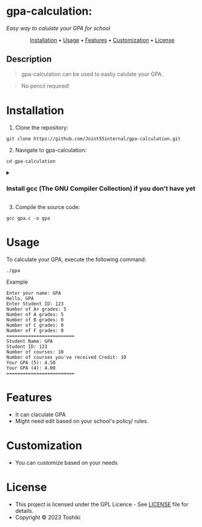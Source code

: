 # gpa-calculation: 
_Easy way to calulate your GPA for school_

<p align="center">
  <a href="#installation">Installation</a> •
  <a href="#usage">Usage</a> •
  <a href="#features">Features</a> •
  <a href="#customization">Customization</a> •
  <a href="#license">License</a>
</p> 

## Description
> gpa-calculation can be used to easliy calulate your GPA.

> No pencil required!

# Installation

1. Clone the repository:
```console
git clone https://github.com/Joint55internal/gpa-calculation.git
```
2. Navigate to gpa-calculation:
```console
cd gpa-calculation
```
<details id=0>
<summary><h3>Install gcc (The GNU Compiler Collection) if you don't have yet</h3></summary>

# _Mac OS_
Install homebrew (https://brew.sh/)
```
/bin/bash -c "$(curl -fsSL https://raw.githubusercontent.com/Homebrew/install/HEAD/install.sh)"
```
Install gcc
```
brew install gcc
```
# _Windows_
[1] Use MinGW
1. Download
> Download MinGW (https://sourceforge.net/projects/mingw-w64/files/)
>
> Select "mingw32-base" and "mingw-gcc-g++."
>
> Click the Installation menu and select Apply Changes.

2. Add Path to system environment variable 
>
> Press the Windows key and type & open environment
>
> Click the Environment Variables
>
> Select the "Path" option under "System variables" and click Edit
>
> Add C:\MinGW\bin and click OK.
>
> Open cmd and type gcc --version to check if correctly set up

[2] Use Cygwin
> Download & Run setup-x86_64.exe from https://www.cygwin.com/install.html
>
> Select Packages: after selecting the download site on the app, it will ask you to Select the Packages
>
> Type gcc-core and continue
```
jj
```



# _Linux_

Arch
```
sudo pacman -Syu
```
```
sudo pacman -S gcc
```
Debian
```
sudo apt update && upgrade
```
```
sudo apt install gcc
```
etc...

</details>

3. Compile the source code:

```console
gcc gpa.c -o gpa
```

# Usage
To calculate your GPA, execute the following command:
```console
./gpa
```
Example 
```
Enter your name: GPA
Hello, GPA
Enter Student ID: 123
Number of A+ grades: 5
Number of A grades: 5
Number of B grades: 0
Number of C grades: 0
Number of F grades: 0
=========================
Student Name: GPA
Student ID: 123
Number of courses: 10
Number of courses you've received Credit: 10
Your GPA (5): 4.50
Your GPA (4): 4.00
=========================
```
# Features

- It can claculate GPA
- Might need edit based on your school's policy/ rules. 

# Customization
- You can customize based on your needs

# License

- This project is licensed under the GPL Licence - See [LICENSE](/LICENSE) file for details.
- Copyright © 2023 Toshiki
